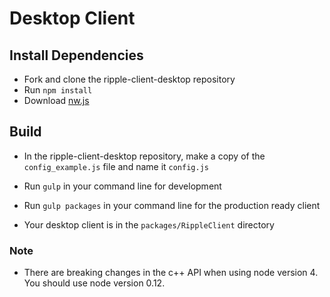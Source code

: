 # Desktop Client

## Install Dependencies

- Fork and clone the ripple-client-desktop repository 
- Run `npm install`
- Download [nw.js](https://github.com/nwjs/npm-installer)

## Build

- In the ripple-client-desktop repository, make a copy of the `config_example.js` file and name it `config.js`
- Run `gulp` in your command line for development

- Run `gulp packages` in your command line for the production ready client
- Your desktop client is in the `packages/RippleClient` directory

### Note
- There are breaking changes in the c++ API when using node version 4. You should use node version 0.12.
